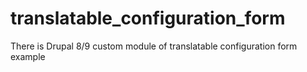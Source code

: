 # translatable_configuration_form
There is Drupal 8/9 custom module of translatable configuration form example
